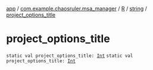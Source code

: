 [app](../../../index.md) / [com.example.chaosruler.msa_manager](../../index.md) / [R](../index.md) / [string](index.md) / [project_options_title](.)

# project_options_title

`static val project_options_title: `[`Int`](https://kotlinlang.org/api/latest/jvm/stdlib/kotlin/-int/index.html)
`static val project_options_title: `[`Int`](https://kotlinlang.org/api/latest/jvm/stdlib/kotlin/-int/index.html)